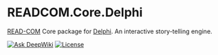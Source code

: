 # READCOM.Core.Delphi
[READ-COM](https://github.com/zoomicon/READCOM_App) Core package for [Delphi](https://www.embarcadero.com/products/delphi).
An interactive story-telling engine.

[![Ask DeepWiki][DeepWikiBadge]](https://deepwiki.com/Zoomicon/READCOM.Core.Delphi)
[![License][MITlicenseBadge]](LICENSE.txt)



[DeepwikiBadge]: https://deepwiki.com/badge.svg
[MITlicenseBadge]: https://img.shields.io/badge/License-MIT-green
